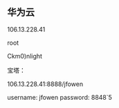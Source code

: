 ## 华为云

106.13.228.41

root

Ckm0)nlight

宝塔：

106.13.228.41:8888/jfowen

username: jfowen
password: 8848`5







